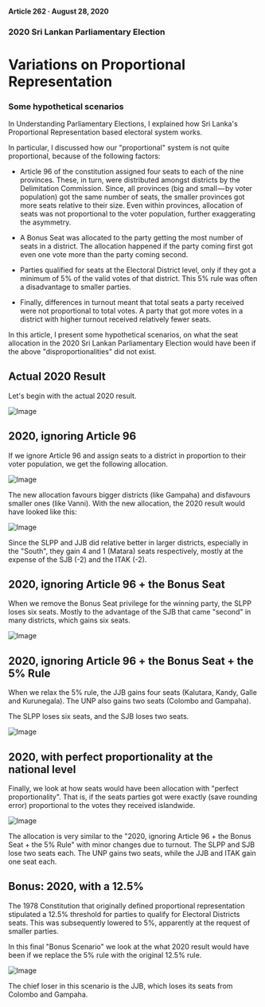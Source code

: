 #### Article 262 · August 28, 2020

### 2020 Sri Lankan Parliamentary Election

# Variations on Proportional Representation

### Some hypothetical scenarios

In Understanding Parliamentary Elections, I explained how Sri Lanka's Proportional Representation based electoral system works.

In particular, I discussed how our "proportional" system is not quite proportional, because of the following factors:

* Article 96 of the constitution assigned four seats to each of the nine provinces. These, in turn, were distributed amongst districts by the Delimitation Commission. Since, all provinces (big and small — by voter population) got the same number of seats, the smaller provinces got more seats relative to their size. Even within provinces, allocation of seats was not proportional to the voter population, further exaggerating the asymmetry.

* A Bonus Seat was allocated to the party getting the most number of seats in a district. The allocation happened if the party coming first got even one vote more than the party coming second.

* Parties qualified for seats at the Electoral District level, only if they got a minimum of 5% of the valid votes of that district. This 5% rule was often a disadvantage to smaller parties.

* Finally, differences in turnout meant that total seats a party received were not proportional to total votes. A party that got more votes in a district with higher turnout received relatively fewer seats.

In this article, I present some hypothetical scenarios, on what the seat allocation in the 2020 Sri Lankan Parliamentary Election would have been if the above "disproportionalities" did not exist.

## Actual 2020 Result

Let's begin with the actual 2020 result.

![Image](https://cdn-images-1.medium.com/max/800/1*mF4aeRl29tOdpDqaSJIv6w.png)

## 2020, ignoring Article 96

If we ignore Article 96 and assign seats to a district in proportion to their voter population, we get the following allocation.

![Image](https://cdn-images-1.medium.com/max/800/1*2sABnVKfegecxqlODVhc1A.png)

The new allocation favours bigger districts (like Gampaha) and disfavours smaller ones (like Vanni). With the new allocation, the 2020 result would have looked like this:

![Image](https://cdn-images-1.medium.com/max/800/1*Zj2gMWv5D4UPf3ZGY7A0gg.png)

Since the SLPP and JJB did relative better in larger districts, especially in the "South", they gain 4 and 1 (Matara) seats respectively, mostly at the expense of the SJB (-2) and the ITAK (-2).

## 2020, ignoring Article 96 + the Bonus Seat

When we remove the Bonus Seat privilege for the winning party, the SLPP loses six seats. Mostly to the advantage of the SJB that came "second" in many districts, which gains six seats.

![Image](https://cdn-images-1.medium.com/max/800/1*uRqo6b4JCKxvZ4XPTPKM_Q.png)

## 2020, ignoring Article 96 + the Bonus Seat + the 5% Rule

When we relax the 5% rule, the JJB gains four seats (Kalutara, Kandy, Galle and Kurunegala). The UNP also gains two seats (Colombo and Gampaha).

The SLPP loses six seats, and the SJB loses two seats.

![Image](https://cdn-images-1.medium.com/max/800/1*QlV7EeUI4qzTXrGdhHpRvg.png)

## 2020, with perfect proportionality at the national level

Finally, we look at how seats would have been allocation with "perfect proportionality". That is, if the seats parties got were exactly (save rounding error) proportional to the votes they received islandwide.

![Image](https://cdn-images-1.medium.com/max/800/1*7VUB0kCdiYzdT9bEyQIktA.png)

The allocation is very similar to the "2020, ignoring Article 96 + the Bonus Seat + the 5% Rule" with minor changes due to turnout. The SLPP and SJB lose two seats each. The UNP gains two seats, while the JJB and ITAK gain one seat each.

## Bonus: 2020, with a 12.5%

The 1978 Constitution that originally defined proportional representation stipulated a 12.5% threshold for parties to qualify for Electoral Districts seats. This was subsequently lowered to 5%, apparently at the request of smaller parties.

In this final "Bonus Scenario" we look at the what 2020 result would have been if we replace the 5% rule with the original 12.5% rule.

![Image](https://cdn-images-1.medium.com/max/800/1*H4oVAIREHVwXAu5uMtKcQA.png)

The chief loser in this scenario is the JJB, which loses its seats from Colombo and Gampaha.
